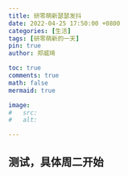 ```yaml
---
title: 研零萌新瑟瑟发抖
date: 2022-04-25 17:50:00 +0800
categories: [生活]
tags: [研零萌新的一天]
pin: true
author: 郑威琦

toc: true
comments: true
math: false
mermaid: true

image:
#   src: 
#   alt: 

---
```


## 测试，具体周二开始